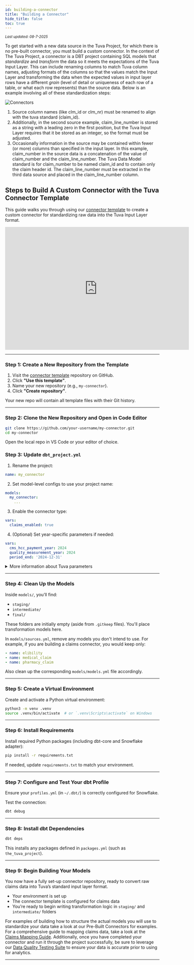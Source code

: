```yaml
---
id: building-a-connector
title: "Building a Connector"
hide_title: false
toc: true
---
```

<div style={{ marginTop: "-2rem", marginBottom: "1.5rem" }}>
  <small><em>Last updated: 08-7-2025</em></small>
</div>

To get started with a new data source in the Tuva Project, for which there is no pre-built connector, you must build a custom connector. In the context of The Tuva Project, a connector is a DBT project containing SQL models that *standardize* and *transform* the data so it meets the expectations of the Tuva Input Layer. This can include renaming columns to match Tuva column names, adjusting formats of the columns so that the values match the Input Layer and transforming the data when the expected values in input layer rows have a different *grain* (level of detail or uniqueness of each row of a table, or what each row represents) than the source data. Below is an example involving all of these standardization steps: 

![Connectors](/img/claim_id_standardization_image.png)

1. Source column names (like clm\_id or clm\_nr) must be renamed to align with the tuva standard (claim\_id).   
2. Additionally, in the second source example, claim\_line\_number is stored as a string with a leading zero in the first position, but the Tuva Input Layer requires that it be stored as an integer, so the format must be adjusted.   
3. Occasionally information in the source may be contained within fewer (or more) columns than specified in the input layer. In this example, claim\_number in the source data is a concatenation of the value of claim\_number and the claim\_line\_number. The Tuva Data Model standard is for claim\_number to be named claim\_id and to contain only the claim header id. The claim\_line\_number must be extracted in the third data source and placed in the claim\_line\_number column.

## Steps to Build A Custom Connector with the Tuva Connector Template

This guide walks you through using our [connector template](https://github.com/tuva-health/connector-template) to create a custom connector for standardizing raw data into the Tuva Input Layer format.

<iframe 
width="600" 
height="400" 
src="https://www.youtube.com/embed/RC-o-HvZ5fc?si=8JNUnv7ezbPzWevb" 
title="YouTube video player" 
frameborder="0" 
allow="accelerometer; autoplay; clipboard-write; encrypted-media; gyroscope; picture-in-picture; web-share" 
referrerpolicy="strict-origin-when-cross-origin" allowfullscreen></iframe>


---

### Step 1: Create a New Repository from the Template

1. Visit the [connector template](https://github.com/tuva-health/connector-template) repository on GitHub.
2. Click **"Use this template"**.
3. Name your new repository (e.g., `my-connector`).
4. Click **"Create repository"**.

Your new repo will contain all template files with their Git history.

---

### Step 2: Clone the New Repository and Open in Code Editor

```bash
git clone https://github.com/your-username/my-connector.git
cd my-connector
```

Open the local repo in VS Code or your editor of choice.

### Step 3: Update `dbt_project.yml`

1. Rename the project:

```yaml
name: my_connector
```

2. Set model-level configs to use your project name:

```yaml
models:
  my_connector:
    ...
```

3. Enable the connector type:

```yaml
vars:
  claims_enabled: true
```

4. (Optional) Set year-specific parameters if needed:

```yaml
vars:
  cms_hcc_payment_year: 2024
  quality_measurement_year: 2024
  period_end: '2024-12-31'
```
<details>
<summary>More information about Tuva parameters</summary>

### Year-Specific Parameters in `dbt_project.yml`

Tuva’s input layer and data marts rely on year-specific reference data for things like:

- Risk adjustment models (e.g., CMS HCCs)
- Quality measure specifications
- Benchmark values
- Period-based data filtering

These parameters can be set in the `vars:` section of your `dbt_project.yml` to customize or lock behavior.

#### Example

```yaml
vars:
  claims_enabled: true

  # Optional year-specific parameters
  cms_hcc_payment_year: 2024
  quality_measurement_year: 2024
  period_end: '2024-12-31'
```

#### Parameter Reference

| Parameter                  | Description                                                                 | Example         |
|---------------------------|-----------------------------------------------------------------------------|-----------------|
| `cms_hcc_payment_year`     | Specifies the CMS HCC model year (used for risk scoring).                   | `2023`          |
| `quality_measurement_year`| Specifies the measurement year for quality metrics (e.g., Stars, HEDIS).     | `2024`          |
| `period_end`              | Optional date filter to exclude data after a certain date.                  | `'2022-12-31'`  |

#### When to Use These

You only need to override the defaults if:
- You're analyzing **past years** (e.g., historical claims)
- You want to **lock behavior** for reproducibility or backtesting
- You're setting up a **static reporting period**

#### Example Use Case

Analyzing 2022 claims using the 2023 HCC model:

```yaml
vars:
  claims_enabled: true
  cms_hcc_payment_year: 2023
  period_end: '2022-12-31'
```

This ensures that:
- Only claims through 2022 are included
- Risk scores use the 2023 model coefficients

</details>


---

### Step 4: Clean Up the Models

Inside `models/`, you’ll find:
- `staging/`
- `intermediate/`
- `final/`

These folders are initially empty (aside from `.gitkeep` files). You'll place transformation models here.

In `models/sources.yml`, remove any models you don't intend to use. For example, if you are building a claims connector, you would keep only:

```yaml
- name: elibility
- name: medical_claim
- name: pharmacy_claim
```

Also clean up the corresponding `models/models.yml` file accordingly.

---

### Step 5: Create a Virtual Environment

Create and activate a Python virtual environment:

```bash
python3 -m venv .venv
source .venv/bin/activate  # or `.venv\Scripts\activate` on Windows
```

---

### Step 6: Install Requirements

Install required Python packages (including dbt-core and Snowflake adapter):

```bash
pip install -r requirements.txt
```

If needed, update `requirements.txt` to match your environment.

---

### Step 7: Configure and Test Your dbt Profile

Ensure your `profiles.yml` (in `~/.dbt/`) is correctly configured for Snowflake.

Test the connection:

```bash
dbt debug
```

---

### Step 8: Install dbt Dependencies

```bash
dbt deps
```

This installs any packages defined in `packages.yml` (such as `the_tuva_project`).

---

### Step 9: Begin Building Your Models

You now have a fully set-up connector repository, ready to convert raw claims data into Tuva’s standard input layer format. 
  - Your environment is set up
  - The connector template is configured for claims data
  - You’re ready to begin writing transformation logic in `staging/` and `intermediate/` folders

For examples of building how to structure the actual models you will use to standardize your data take a look at our Pre-Built Connectors for examples. For a comprehensive guide to mapping claims data, take a look at the [Claims Mapping Guide](/docs/connectors/claims-mapping-guide.md). Additionally, once you have completed your connector and run it through the project successfully, be sure to leverage our [Data Quality Testing Suite](/docs/data-quality.md) to ensure your data is accurate prior to using for analytics. 

---



